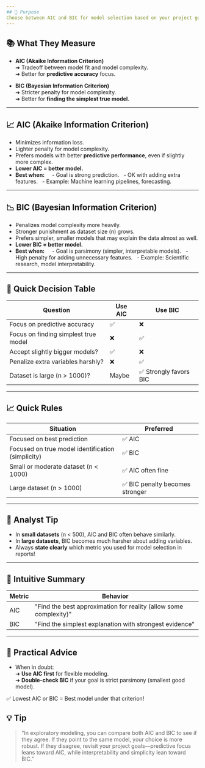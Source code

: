 ```yaml
---
## 🎯 Purpose
Choose between AIC and BIC for model selection based on your project goals.
---
```

## 📚 What They Measure

- **AIC (Akaike Information Criterion)**  
  ➔ Tradeoff between model fit and model complexity.  
  ➔ Better for **predictive accuracy** focus.

- **BIC (Bayesian Information Criterion)**  
  ➔ Stricter penalty for model complexity.  
  ➔ Better for **finding the simplest true model**.

---

## 📈 AIC (Akaike Information Criterion)
- Minimizes information loss.
- Lighter penalty for model complexity.
- Prefers models with better **predictive performance**, even if slightly more complex.
- **Lower AIC = better model.**
- **Best when:**  
  - Goal is strong prediction.
  - OK with adding extra features.
  - Example: Machine learning pipelines, forecasting.

---

## 📉 BIC (Bayesian Information Criterion)
- Penalizes model complexity more heavily.
- Stronger punishment as dataset size (n) grows.
- Prefers simpler, smaller models that may explain the data almost as well.
- **Lower BIC = better model.**
- **Best when:**  
  - Goal is parsimony (simpler, interpretable models).
  - High penalty for adding unnecessary features.
  - Example: Scientific research, model interpretability.

---

## 🧠 Quick Decision Table

| Question                           | Use AIC | Use BIC |
|------------------------------------|---------|---------|
| Focus on predictive accuracy       | ✅      | ❌      |
| Focus on finding simplest true model | ❌    | ✅      |
| Accept slightly bigger models?     | ✅      | ❌      |
| Penalize extra variables harshly?  | ❌      | ✅      |
| Dataset is large (n > 1000)?        | Maybe   | ✅ Strongly favors BIC |
___
## 📈 Quick Rules

| Situation                                         | Preferred                      |
| ------------------------------------------------- | ------------------------------ |
| Focused on best prediction                        | ✅ AIC                          |
| Focused on true model identification (simplicity) | ✅ BIC                          |
| Small or moderate dataset (n < 1000)              | ✅ AIC often fine               |
| Large dataset (n > 1000)                          | ✅ BIC penalty becomes stronger |
___

## 📘 Analyst Tip

- In **small datasets** (n < 500), AIC and BIC often behave similarly.
- In **large datasets**, BIC becomes much harsher about adding variables.
- Always **state clearly** which metric you used for model selection in reports!
---

## 🧠 Intuitive Summary

| Metric | Behavior |
|--------|----------|
| AIC    | "Find the best approximation for reality (allow some complexity)" |
| BIC    | "Find the simplest explanation with strongest evidence" |

---

## 🎯 Practical Advice

- When in doubt:  
  ➔ **Use AIC first** for flexible modeling.  
  ➔ **Double-check BIC** if your goal is strict parsimony (smallest good model).

✅ Lowest AIC or BIC = Best model under that criterion!

## 💡 Tip

> "In exploratory modeling, you can compare both AIC and BIC to see if they agree. If they point to the same model, your choice is more robust. If they disagree, revisit your project goals—predictive focus leans toward AIC, while interpretability and simplicity lean toward BIC."
